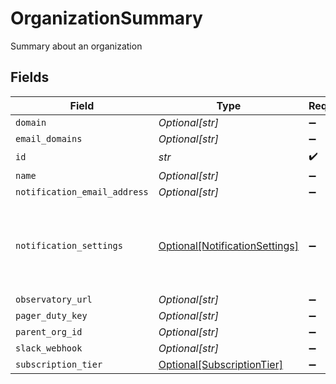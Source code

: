 # OrganizationSummary

Summary about an organization


## Fields

| Field                                                                         | Type                                                                          | Required                                                                      | Description                                                                   |
| ----------------------------------------------------------------------------- | ----------------------------------------------------------------------------- | ----------------------------------------------------------------------------- | ----------------------------------------------------------------------------- |
| `domain`                                                                      | *Optional[str]*                                                               | :heavy_minus_sign:                                                            | N/A                                                                           |
| `email_domains`                                                               | *Optional[str]*                                                               | :heavy_minus_sign:                                                            | N/A                                                                           |
| `id`                                                                          | *str*                                                                         | :heavy_check_mark:                                                            | N/A                                                                           |
| `name`                                                                        | *Optional[str]*                                                               | :heavy_minus_sign:                                                            | N/A                                                                           |
| `notification_email_address`                                                  | *Optional[str]*                                                               | :heavy_minus_sign:                                                            | N/A                                                                           |
| `notification_settings`                                                       | [Optional[NotificationSettings]](../../models/shared/notificationsettings.md) | :heavy_minus_sign:                                                            | Settings that control how and when notifications are delivered.               |
| `observatory_url`                                                             | *Optional[str]*                                                               | :heavy_minus_sign:                                                            | N/A                                                                           |
| `pager_duty_key`                                                              | *Optional[str]*                                                               | :heavy_minus_sign:                                                            | N/A                                                                           |
| `parent_org_id`                                                               | *Optional[str]*                                                               | :heavy_minus_sign:                                                            | N/A                                                                           |
| `slack_webhook`                                                               | *Optional[str]*                                                               | :heavy_minus_sign:                                                            | N/A                                                                           |
| `subscription_tier`                                                           | [Optional[SubscriptionTier]](../../models/shared/subscriptiontier.md)         | :heavy_minus_sign:                                                            | N/A                                                                           |